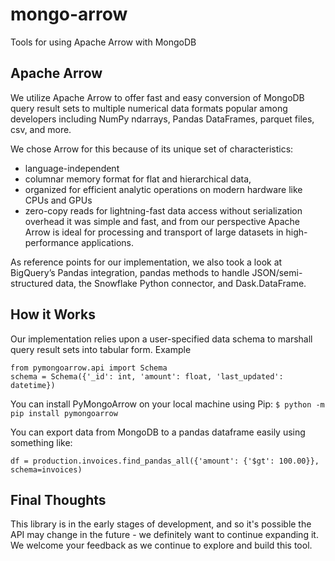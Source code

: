 # mongo-arrow
Tools for using Apache Arrow with MongoDB

## Apache Arrow
We utilize Apache Arrow to offer fast and easy conversion of MongoDB query result sets to multiple numerical data formats popular among developers including NumPy ndarrays, Pandas DataFrames, parquet files, csv, and more.

We chose Arrow for this because of its unique set of characteristics:
- language-independent 
- columnar memory format for flat and hierarchical data, 
- organized for efficient analytic operations on modern hardware like CPUs and GPUs
- zero-copy reads for lightning-fast data access without serialization overhead
it was simple and fast, and from our perspective Apache Arrow is ideal for processing and transport of large datasets in high-performance applications.

As reference points for our implementation, we also took a look at BigQuery’s Pandas integration, pandas methods to handle JSON/semi-structured data, the Snowflake Python connector, and Dask.DataFrame.


## How it Works
Our implementation relies upon a user-specified data schema to marshall query result sets into tabular form.
Example
```
from pymongoarrow.api import Schema
schema = Schema({'_id': int, 'amount': float, 'last_updated': datetime})
```

You can install PyMongoArrow on your local machine using Pip: 
`$ python -m pip install pymongoarrow`

You can export data from MongoDB to a pandas dataframe easily using something like:
```
df = production.invoices.find_pandas_all({'amount': {'$gt': 100.00}}, schema=invoices)
```

## Final Thoughts
This library is in the early stages of development, and so it's possible the API may change in the future - we definitely want to continue expanding it. We welcome your feedback as we continue to explore and build this tool.
